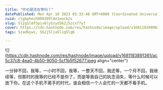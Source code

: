 ```yaml
---
title: "你也是还在等吗？"
datePublished: Mon Apr 10 2023 03:33:48 GMT+0000 (Coordinated Universal Time)
cuid: clgbpkeih000209l8e1eock2s
slug: 5l2g5lmf5piv6ly5zyo562j5zcx77yf
cover: https://cdn.hashnode.com/res/hashnode/image/upload/v1681183999632/8bf7043e-2db3-4de4-b1b6-8e97dd1a3ef3.jpeg
tags: 5zad6yws, 562j5lia5liq5lq6

---
```


![](https://cdn.hashnode.com/res/hashnode/image/upload/v1681183891361/ac5c37c8-4ea0-4b50-9050-5cf1b5f52677.jpeg align="center")

一分钟不回，我等，一小时不回，我等，一整天不回，我还等，一个月不回，我继续等，但那时的我等的已经不是你了，而是等我自己的执念消失，等什么时候可以放下你，在这个手机不离手的时代，谁会相信一个人会忙的一天都不看手机。